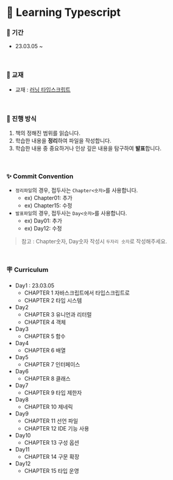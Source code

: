 # 📖 Learning Typescript

### 📅 기간

- 23.03.05 ~

<br />

### 📔 교재

- 교재 : [러닝 타입스크립트](http://www.yes24.com/Product/Goods/116585556)

<br />

### 📌 진행 방식

1. 책의 정해진 범위를 읽습니다.
2. 학습한 내용을 **정리**하여 파일을 작성합니다.
3. 학습한 내용 중 중요하거나 인상 깊은 내용을 탐구하여 **발표**합니다.

<br />

### ✨ Commit Convention

- `정리파일`의 경우, 접두사는 `Chapter<숫자>`를 사용합니다.
  - ex) Chapter01: 추가
  - ex) Chapter15: 수정
- `발표파일`의 경우, 접두사는 `Day<숫자>`를 사용합니다.
  - ex) Day01: 추가
  - ex) Day12: 수정
> 참고 : Chapter숫자, Day숫자 작성시 `두자리 숫자`로 작성해주세요.

<br />

### 🪧 Curriculum

- Day1 : 23.03.05
  - CHAPTER 1 자바스크립트에서 타입스크립트로
  - CHAPTER 2 타입 시스템
- Day2
  - CHAPTER 3 유니언과 리터럴
  - CHAPTER 4 객체
- Day3
  - CHAPTER 5 함수
- Day4
  - CHAPTER 6 배열
- Day5
  - CHAPTER 7 인터페이스
- Day6
  - CHAPTER 8 클래스
- Day7
  - CHAPTER 9 타입 제한자
- Day8
  - CHAPTER 10 제네릭
- Day9
  - CHAPTER 11 선언 파일
  - CHAPTER 12 IDE 기능 사용
- Day10
  - CHAPTER 13 구성 옵션
- Day11
  - CHAPTER 14 구문 확장
- Day12
  - CHAPTER 15 타입 운영

<br />
